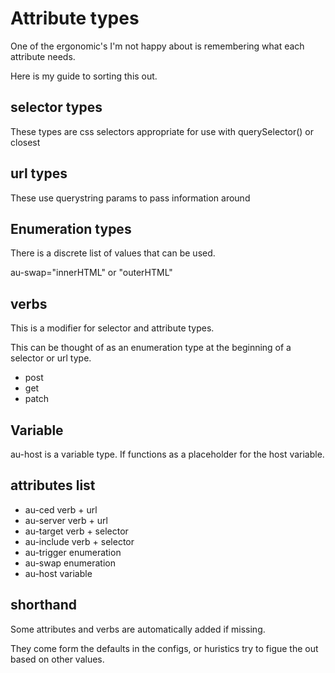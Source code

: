 # Attribute types

One of the ergonomic's I'm not happy about is remembering what each attribute needs.

Here is my guide to sorting this out.

## selector types
These types are css selectors appropriate for use with querySelector() or closest

## url types
These use querystring params to pass information around

## Enumeration types
There is a discrete list of values that can be used.

au-swap="innerHTML" or "outerHTML"

## verbs

This is a modifier for selector and attribute types.

This can be thought of as an enumeration type at the beginning of a selector or url type.

- post
- get
- patch

## Variable
au-host is a variable type. If functions as a placeholder for the host variable. 


## attributes list

- au-ced verb + url
- au-server verb + url
- au-target verb + selector
- au-include verb + selector
- au-trigger enumeration
- au-swap  enumeration
- au-host variable

## shorthand

Some attributes and verbs are automatically added if missing. 

They come form the defaults in the configs, or huristics try to figue the out based on other values.


